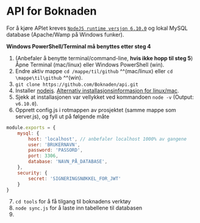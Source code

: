 # API for Boknaden

For å kjøre APIet kreves [`NodeJS runtime versjon 6.10.0`](https://nodejs.org) og lokal MySQL database (Apache/Wamp på Windows funker).

**Windows PowerShell/Terminal må benyttes etter steg 4**

1. (Anbefaler å benytte terminal/command-line, **hvis ikke hopp til steg 5**) Åpne Terminal (mac/linux) eller Windows PowerShell (win).
2. Endre aktiv mappe `cd /mappe/til/github` ^^(mac/linux) eller `cd \mappe\til\github` ^^(win).
3. `git clone https://github.com/Boknaden/api.git`
4. Installer [nodejs](https://nodejs.org). [Alternativ installasjonsinformasjon for linux/mac](https://github.com/nodejs/node).
5. Sjekk at installasjonen var vellykket ved kommandoen `node -v` (Output: `v6.10.0`).
6. Opprett config.js i rotmappen av prosjektet (samme mappe som server.js), og fyll ut på følgende måte

```javascript
module.exports = {
    mysql: {
        host: 'localhost', // anbefaler localhost 1000% av gangene
        user: 'BRUKERNAVN',
        password: 'PASSORD',
        port: 3306,
        database: 'NAVN_PÅ_DATABASE',
    },
    security: {
        secret: 'SIGNERINGSNØKKEL_FOR_JWT'
    }
}
```

7. `cd tools` for å få tilgang til boknadens verktøy
8. `node sync.js` for å laste inn tabellene til databasen
9. 

